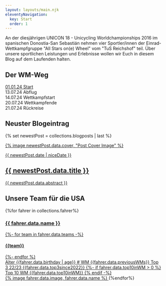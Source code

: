 ```yaml
---
layout: layouts/main.njk
eleventyNavigation:
  key: Start
  order: 1
---
```


An der diesjährigen UNICON 18 - Unicycling Worldchampionships 2016 im spanischen Donostia-San Sebastián nehmen vier Sportler/innen der Einrad-Wettkampfgruppe "All Stars on(e) Wheel" vom "TuS Reichshof" teil. Über unsere sportlichen Leistungen und Erlebnisse wollen wir Euch in diesem Blog auf dem Laufenden halten.

## Der WM-Weg

<section class="timeline">
  <a href="" class="timeline-entry">
    <span class="date">01.01.24</span>
    <span class="title">Start</span>
  </a>
  <div href="" class="timeline-entry">
    <span class="date">13.07.24</span>
    <span class="title">Abflug</span>
  </div>
  <div href="" class="timeline-entry future">
    <span class="date">14.07.24</span>
    <span class="title">Wettkampfstart</span>
  </div>
  <div href="" class="timeline-entry future">
    <span class="date">20.07.24</span>
    <span class="title">Wettkampfende</span>
  </div>
  <div href="" class="timeline-entry future">
    <span class="date">21.07.24</span>
    <span class="title">Rückreise</span>
  </div>
</section>

## Neuster Blogeintrag
{% set newestPost = collections.blogposts | last %}
<a href="{{ newestPost.url }}">
  <article class="blogpost card card-hover">
    {% image newestPost.data.cover, "Post Cover Image" %}
    <p class="post_date">{{ newestPost.date | niceDate }}</p>
    <h2 class="post_title">{{ newestPost.data.title }}</h2>
    <p class="post_abstract">{{ newestPost.data.abstract }}</p>
  </article>
</a>

## Unsere Team für die USA

<section class="fahrer-cards">
  {%for fahrer in collections.fahrer%}
  <a href="{{fahrer.url}}" class="card fahrer card-hover">
    <h3 class="name">{{ fahrer.data.name }}</h3>
    <div class="team">
    {%- for team in fahrer.data.teams -%}
    <h4>{{team}}</h4>
    {%- endfor %}
    </div>
    <div class="stats">
      <span class="age label">Alter</span>
      <span class="age value">{{fahrer.data.birthday | age}}</span>
      <span class="prevWM label"># WM</span>
      <span class="prevWM value">{{fahrer.data.previousWMs}}</span>
      <span class="top3 label">Top 3 22/23</span>
      <span class="top3 value">{{fahrer.data.top3since2022}}</span>
      {%- if fahrer.data.top10inWM > 0 %}
      <span class="top10 label">Top 10 WM</span>
      <span class="top10 value">{{fahrer.data.top10inWM}}</span>
      {% endif -%}
    </div>
    {% image fahrer.data.image, fahrer.data.name %}
  </a>
  {%endfor%}
</section>
